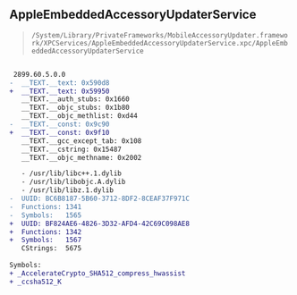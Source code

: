 ## AppleEmbeddedAccessoryUpdaterService

> `/System/Library/PrivateFrameworks/MobileAccessoryUpdater.framework/XPCServices/AppleEmbeddedAccessoryUpdaterService.xpc/AppleEmbeddedAccessoryUpdaterService`

```diff

 2899.60.5.0.0
-  __TEXT.__text: 0x590d8
+  __TEXT.__text: 0x59950
   __TEXT.__auth_stubs: 0x1660
   __TEXT.__objc_stubs: 0x1b80
   __TEXT.__objc_methlist: 0xd44
-  __TEXT.__const: 0x9c90
+  __TEXT.__const: 0x9f10
   __TEXT.__gcc_except_tab: 0x108
   __TEXT.__cstring: 0x15487
   __TEXT.__objc_methname: 0x2002

   - /usr/lib/libc++.1.dylib
   - /usr/lib/libobjc.A.dylib
   - /usr/lib/libz.1.dylib
-  UUID: BC6B8187-5B60-3712-8DF2-8CEAF37F971C
-  Functions: 1341
-  Symbols:   1565
+  UUID: BF824AE6-4826-3D32-AFD4-42C69C098AE8
+  Functions: 1342
+  Symbols:   1567
   CStrings:  5675
 
Symbols:
+ _AccelerateCrypto_SHA512_compress_hwassist
+ _ccsha512_K

```
